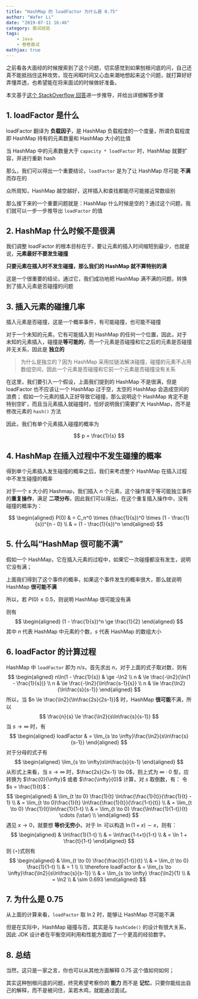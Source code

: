 ```yaml
---
title: "HashMap 的 loadFactor 为什么是 0.75"
author: "Wafer Li"
date: "2019-07-11 16:46"
category: 面试经验
tags:
    - Java
    - 卷卷面试
mathjax: true
---
```


之前看各大面经的时候搜索到了这个问题，切实感觉到如果刨根问底的问，自己还真不能抵挡住这种攻势，现在闲暇时间又心血来潮地想起来这个问题，就打算好好弄懂弄透，也希望能在将来面试的时候做好准备。

本文基于[这个 StackOverflow 回答](https://stackoverflow.com/a/31401836)进一步推导，并给出详细解答步骤

<!-- more -->

## 1. loadFactor 是什么

loadFactor 翻译为 **负载因子**，是 HashMap 负载程度的一个度量，所谓负载程度即 HashMap 持有的元素数量和 HashMap 大小的比值

当 HashMap 中的元素数量大于 `capacity * loadFactor` 时，HashMap 就要扩容，并进行重新 hash

那么，我们可以得出一个重要结论，`loadFactor` 是为了让 HashMap 尽可能 **不满** 而存在的

众所周知，HashMap 越空越好，这样插入和查找都能尽可能接近常数级别

那么接下来的一个重要问题就是：HashMap 什么时候是空的？通过这个问题，我们就可以一步一步推导出 `loadFactor` 的值

## 2. HashMap 什么时候不是很满

我们调整 loadFactor 的根本目标在于，要让元素的插入时间缩短到最少，也就是说，**元素最好不要发生碰撞**

**只要元素在插入时不发生碰撞，那么我们的 HashMap 就不算特别的满**

这是一个很重要的结论，通过它，我们成功地把 HashMap 满不满的问题，转换到了插入元素是否碰撞的问题

## 3. 插入元素的碰撞几率

插入元素是否碰撞，这是一个概率事件，有可能碰撞，也可能不碰撞


对于一个未知的元素，它有可能插入到 HashMap 的任何一个位置，因此，对于未知的元素插入，碰撞是**等可能的**，而一个元素是否碰撞和它之后的元素是否碰撞并无关系，因此是 **独立的**

> 为什么是独立的？因为 HashMap 采用拉链法解决碰撞，碰撞的元素不占用数组空间，因此一个元素是否碰撞和它前一个元素是否碰撞没有关系

在这里，我们要引入一个假设，上面我们提到的 HashMap 不是很满，但是 loadFactor 也不应该让一个 HashMap 过于空，太空的 HashMap 会造成空间的浪费；
假如一个元素的插入正好导致它碰撞，那么说明这个 HashMap 肯定不是特别空旷，而且当元素插入就碰撞时，恰好说明我们需要扩大 HashMap，而不是修改元素的 `hash()` 方法

因此，我们有单个元素插入碰撞的概率为

$$
p = \frac{1}{s}
$$

## 4. HashMap 在插入过程中不发生碰撞的概率

得到单个元素插入发生碰撞的概率之后，我们来考虑整个 HashMap 在插入过程中不发生碰撞的概率

对于一个 $s$ 大小的 Hashmap，我们插入 $n$ 个元素，这个操作属于等可能独立事件的**重复操作**，满足 **二项分布**，因此我们可以得出，在这个重复插入操作中，没有碰撞的概率为：

$$
\begin{aligned}
P(0)  & = C_n^0 \times (\frac{1}{s})^0 \times (1 - \frac{1}{s})^{n - 0} \\
 & = (1 - \frac{1}{s})^n
\end{aligned}
$$

## 5. 什么叫“HashMap 很可能不满”

假如一个 HashMap，它在插入元素的过程中，如果它一次碰撞都没有发生，说明它没有满；

上面我们得到了这个事件的概率，如果这个事件发生的概率很大，那么就说明 HashMap **很可能不满**

所以，若 $P(0) \le 0.5$，则说明 HashMap 很可能没有满

则有
$$
\begin{aligned}
(1 - \frac{1}{s})^n \ge \frac{1}{2}
\end{aligned}
$$
其中 $n$ 代表 HashMap 中元素的个数，$s$ 代表 HashMap 的数组大小

## 6. loadFactor 的计算过程

HashMap 中 `loadFactor` 即为 $n/s$，首先求出 $n$，对于上面的式子取对数，则有
$$
\begin{aligned}
n\ln(1 - \frac{1}{s}) & \ge -\ln2 \\
n & \le \frac{-\ln2}{\ln(1 - \frac{1}{s})} \\
n & \le \frac{-\ln2}{\ln\frac{s-1}{s}} \\
n & \le \frac{\ln2}{\ln\frac{s}{s-1}}
\end{aligned}
$$
所以，当 $n \le \frac{\ln2}{\ln\frac{2s}{2s-1}}$ 时，HashMap **很可能**不满，所以
$$
\frac{n}{s} \le \frac{\ln2}{s\ln\frac{s}{s-1}}
$$
当 $s \to \infty$ 时，有
$$
\begin{aligned}
loadFactor & = \lim_{s \to \infty}\frac{\ln2}{s\ln\frac{s}{s-1}}
\end{aligned}
$$
对于分母的式子有
$$
\begin{aligned}
\lim_{s \to \infty}s\ln\frac{s}{s-1}
\end{aligned}
$$
从形式上来看，当 $s \to \infty$ 时，$\frac{2s}{2s-1} \to 0$，则上式为 $\infty \cdot 0$ 型，应转换为 $\frac{0}{\infty}$ 或者 $\frac{\infty}{0}$ 计算，对 $s$ 取倒数，有：
令 $s = \frac{1}{t}$：
$$
\begin{aligned}
& \lim_{t \to 0} \frac{1}{t} \ln\frac{\frac{1}{t}}{\frac{1}{t} - 1} \\
& = \lim_{t \to 0}\frac{1}{t} \ln\frac{\frac{1}{t}}{\frac{1-t}{t}} \\
& = \lim_{t \to 0} \frac{1}{t}\ln\frac{1}{1-t} \\
& = \lim_{t \to 0} \frac{\ln\frac{1}{1-t}}{t} \cdots (\star) \\
\end{aligned}
$$
遇见 $x \to 0$，就要想 **等价无穷小**，对于 $\ln$ 可以构造 $\ln(1 + x) \sim x$，则有：
$$
\begin{aligned}
& \ln\frac{1}{1-t} \\
& = \ln\frac{1-t+t}{1-t} \\
& = \ln 1 + \frac{t}{1-t}
\end{aligned}
$$
则 $(\star)$式则有
$$
\begin{aligned}
& \lim_{t \to 0} \frac{\frac{t}{1-t}}{t} \\
& = \lim_{t \to 0} \frac{1}{1-t} \\
& = 1 \\
\\
\therefore loadFactor & = \lim_{s \to \infty}\frac{\ln2}{s\ln\frac{s}{s-1}} \\
& = \lim_{s \to \infty} \frac{\ln2}{1} \\
& = \ln2 \\
& \sim 0.693
\end{aligned}
$$

## 7. 为什么是 0.75

从上面的计算来看，`loadFactor` 取 $\ln2$ 时，能够让 HashMap 尽可能不满

但是在实际中，HashMap 碰撞与否，其实是与 `hashCode()` 的设计有很大关系，因此 JDK 设计者在平衡空间利用和性能方面给了一个更高的经验数字。

## 8. 总结

当然，这只是一家之言，你也可以从其他方面解释 0.75 这个值如何如何；

其实这种刨根问底的问题，终究希望考察你的 **能力** 而不是 **记忆**，只要你能给出自己的解释，而不是被问住，呆若木鸡，就能通过面试。
